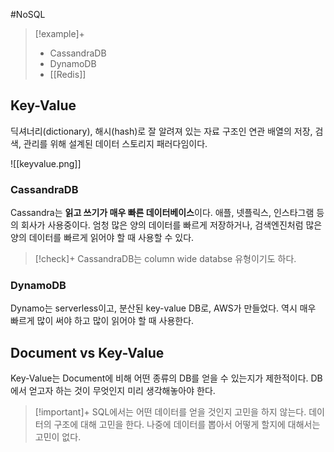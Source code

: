 #NoSQL 

> [!example]+ 
> + CassandraDB
> + DynamoDB
> + [[Redis]]


## Key-Value
딕셔너리(dictionary), 해시(hash)로 잘 알려져 있는 자료 구조인 연관 배열의 저장, 검색, 관리를 위해 설계된 데이터 스토리지 패러다임이다.

![[keyvalue.png]]
### CassandraDB
Cassandra는 **읽고 쓰기가 매우 빠른 데이터베이스**이다. 애플, 넷플릭스, 인스타그램 등의 회사가 사용중이다. 엄청 많은 양의 데이터를 빠르게 저장하거나, 검색엔진처럼 많은 양의 데이터를 빠르게 읽어야 할 때 사용할 수 있다.

> [!check]+ 
> CassandraDB는 column wide databse 유형이기도 하다.

### DynamoDB
Dynamo는 serverless이고, 분산된 key-value DB로, AWS가 만들었다. 역시 매우 빠르게 많이 써야 하고 많이 읽어야 할 때 사용한다.

## Document vs Key-Value
Key-Value는 Document에 비해 어떤 종류의 DB를 얻을 수 있는지가 제한적이다. DB에서 얻고자 하는 것이 무엇인지 미리 생각해놓아야 한다.

> [!important]+ 
> SQL에서는 어떤 데이터를 얻을 것인지 고민을 하지 않는다. 데이터의 구조에 대해 고민을 한다. 나중에 데이터를 뽑아서 어떻게 할지에 대해서는 고민이 없다.